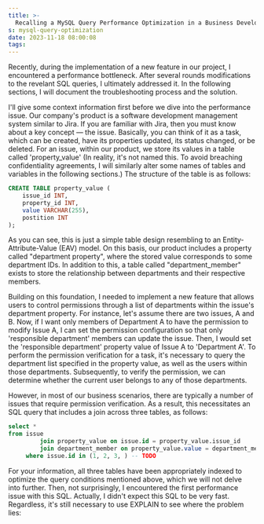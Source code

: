 ```yaml
---
title: >-
  Recalling a MySQL Query Performance Optimization in a Business Development Process
s: mysql-query-optimization
date: 2023-11-18 08:00:08
tags:
---
```


Recently, during the implementation of a new feature in our project, I encountered a performance bottleneck. After several rounds modifications to the revelant SQL queries, I ultimately addressed it. In the following sections, I will document the troubleshooting process and the solution.

I'll give some context information first before we dive into the performance issue. Our company's product is a software development management system similar to Jira. If you are familiar with Jira, then you must know about a key concept — the issue. Basically, you can think of it as a task, which can be created, have its properties updated, its status changed, or be deleted. For an issue, within our product, we store its values in a table called 'property_value'  (In reality, it's not named this. To avoid breaching confidentiality agreements, I will similarly alter some names of tables and variables in the following sections.) The structure of the table is as follows:

```sql
CREATE TABLE property_value (
    issue_id INT,
    property_id INT,
    value VARCHAR(255),
  	postition INT
);
```

As you can see, this is just a simple table design resembling to an Entity-Attribute-Value (EAV) model. On this basis, our product includes a property called "department property", where the stored value corresponds to some department IDs.  In addition to this, a table called "department_member" exists to store the relationship between departments and their respective members.

Building on this foundation, I needed to implement a new feature that allows users to control permissions through a list of departments within the issue's department property. For instance, let's assume there are two issues, A and B. Now, if I want only members of Department A to have the permission to modify Issue A, I can set the permission configuration so that only 'responsible department' members can update the issue. Then, I would set the 'responsible department' property value of Issue A to 'Department A'.
To perform the permission verification for a task, it's necessary to query the department list specified in the property value, as well as the users within those departments. Subsequently, to verify the permission, we can determine whether the current user belongs to any of those departments.

However, in most of our business scenarios, there are typically a number of issues that require permission verification. As a result, this necessitates an SQL query that includes a join across three tables, as follows:
```sql
select *
from issue
         join property_value on issue.id = property_value.issue_id
         join department_member on property_value.value = department_member.department_id
     where issue.id in (1, 2, 3, ) -- TODO
```
For your information, all three tables have been appropriately indexed to optimize the query conditions mentioned above, which we will not delve into further.
Then, not surprisingly, I encountered the first performance issue with this SQL. Actually, I didn't expect this SQL to be very fast. Regardless, it's still necessary to use EXPLAIN to see where the problem lies:


[//]: # (第一轮优化：将 field 合并 2、第二轮优化：)